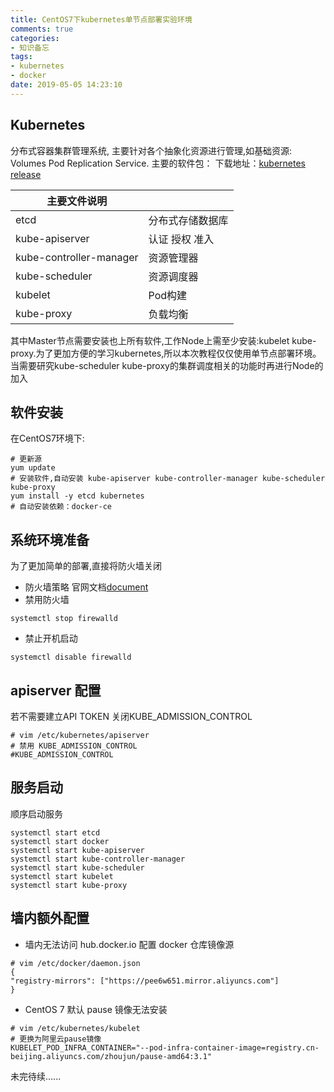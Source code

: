 ```yaml
---
title: CentOS7下kubernetes单节点部署实验环境
comments: true
categories:
- 知识备忘
tags:
- kubernetes
- docker
date: 2019-05-05 14:23:10
---
```


## Kubernetes

分布式容器集群管理系统, 主要针对各个抽象化资源进行管理,如基础资源: Volumes Pod Replication Service.
主要的软件包：
下载地址：[kubernetes release](https://github.com/kubernetes/kubernetes/releases)

|  主要文件说明                  |                         |
| ---------------------------- | ----------------------- |
| etcd                         |       分布式存储数据库     |
| kube-apiserver               |        认证 授权 准入     |
| kube-controller-manager      |        资源管理器         |
| kube-scheduler               |        资源调度器         |
| kubelet                      |         Pod构建          |
| kube-proxy                   |         负载均衡          |

其中Master节点需要安装也上所有软件,工作Node上需至少安装:kubelet kube-proxy.为了更加方便的学习kubernetes,所以本次教程仅仅使用单节点部署环境。当需要研究kube-scheduler kube-proxy的集群调度相关的功能时再进行Node的加入

## 软件安装
在CentOS7环境下:
```shell
# 更新源
yum update
# 安装软件,自动安装 kube-apiserver kube-controller-manager kube-scheduler kube-proxy
yum install -y etcd kubernetes
# 自动安装依赖：docker-ce
```

## 系统环境准备

为了更加简单的部署,直接将防火墙关闭

* 防火墙策略 官网文档[document](https://kubernetes.io/zh/docs/reference/command-line-tools-reference/kube-proxy/)
* 禁用防火墙

```shell
systemctl stop firewalld
```

* 禁止开机启动

```shell
systemctl disable firewalld
```

## apiserver 配置

若不需要建立API TOKEN 关闭KUBE_ADMISSION_CONTROL

```shell
# vim /etc/kubernetes/apiserver
# 禁用 KUBE_ADMISSION_CONTROL
#KUBE_ADMISSION_CONTROL
```

## 服务启动

顺序启动服务

```shell
systemctl start etcd
systemctl start docker
systemctl start kube-apiserver
systemctl start kube-controller-manager
systemctl start kube-scheduler
systemctl start kubelet
systemctl start kube-proxy
```

## 墙内额外配置

* 墙内无法访问 hub.docker.io
配置 docker 仓库镜像源

```shell
# vim /etc/docker/daemon.json
{
"registry-mirrors": ["https://pee6w651.mirror.aliyuncs.com"]
}
```

* CentOS 7 默认 pause 镜像无法安装

```shell
# vim /etc/kubernetes/kubelet
# 更换为阿里云pause镜像
KUBELET_POD_INFRA_CONTAINER="--pod-infra-container-image=registry.cn-beijing.aliyuncs.com/zhoujun/pause-amd64:3.1"
```

未完待续......